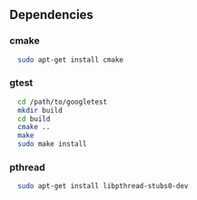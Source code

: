 ## Dependencies

### cmake
```bash
  sudo apt-get install cmake
```

### gtest
```bash
  cd /path/to/googletest
  mkdir build
  cd build
  cmake ..
  make
  sudo make install
```
### pthread
```bash
  sudo apt-get install libpthread-stubs0-dev
```
